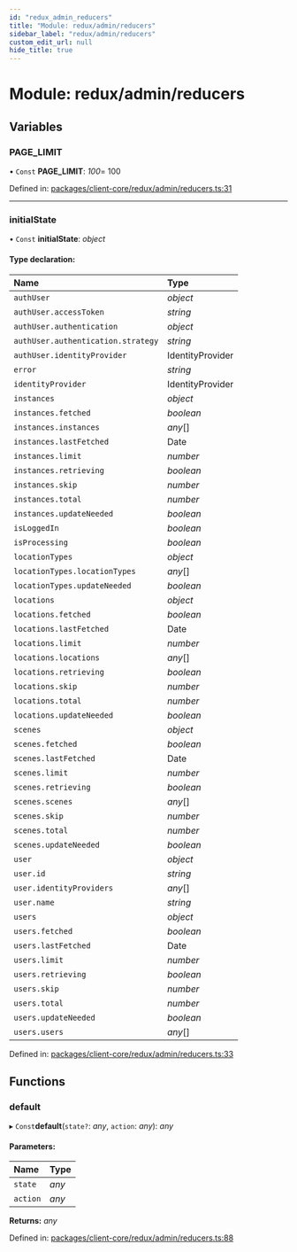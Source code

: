```yaml
---
id: "redux_admin_reducers"
title: "Module: redux/admin/reducers"
sidebar_label: "redux/admin/reducers"
custom_edit_url: null
hide_title: true
---
```


# Module: redux/admin/reducers

## Variables

### PAGE\_LIMIT

• `Const` **PAGE\_LIMIT**: *100*= 100

Defined in: [packages/client-core/redux/admin/reducers.ts:31](https://github.com/xr3ngine/xr3ngine/blob/66a84a950/packages/client-core/redux/admin/reducers.ts#L31)

___

### initialState

• `Const` **initialState**: *object*

#### Type declaration:

Name | Type |
:------ | :------ |
`authUser` | *object* |
`authUser.accessToken` | *string* |
`authUser.authentication` | *object* |
`authUser.authentication.strategy` | *string* |
`authUser.identityProvider` | IdentityProvider |
`error` | *string* |
`identityProvider` | IdentityProvider |
`instances` | *object* |
`instances.fetched` | *boolean* |
`instances.instances` | *any*[] |
`instances.lastFetched` | Date |
`instances.limit` | *number* |
`instances.retrieving` | *boolean* |
`instances.skip` | *number* |
`instances.total` | *number* |
`instances.updateNeeded` | *boolean* |
`isLoggedIn` | *boolean* |
`isProcessing` | *boolean* |
`locationTypes` | *object* |
`locationTypes.locationTypes` | *any*[] |
`locationTypes.updateNeeded` | *boolean* |
`locations` | *object* |
`locations.fetched` | *boolean* |
`locations.lastFetched` | Date |
`locations.limit` | *number* |
`locations.locations` | *any*[] |
`locations.retrieving` | *boolean* |
`locations.skip` | *number* |
`locations.total` | *number* |
`locations.updateNeeded` | *boolean* |
`scenes` | *object* |
`scenes.fetched` | *boolean* |
`scenes.lastFetched` | Date |
`scenes.limit` | *number* |
`scenes.retrieving` | *boolean* |
`scenes.scenes` | *any*[] |
`scenes.skip` | *number* |
`scenes.total` | *number* |
`scenes.updateNeeded` | *boolean* |
`user` | *object* |
`user.id` | *string* |
`user.identityProviders` | *any*[] |
`user.name` | *string* |
`users` | *object* |
`users.fetched` | *boolean* |
`users.lastFetched` | Date |
`users.limit` | *number* |
`users.retrieving` | *boolean* |
`users.skip` | *number* |
`users.total` | *number* |
`users.updateNeeded` | *boolean* |
`users.users` | *any*[] |

Defined in: [packages/client-core/redux/admin/reducers.ts:33](https://github.com/xr3ngine/xr3ngine/blob/66a84a950/packages/client-core/redux/admin/reducers.ts#L33)

## Functions

### default

▸ `Const`**default**(`state?`: *any*, `action`: *any*): *any*

#### Parameters:

Name | Type |
:------ | :------ |
`state` | *any* |
`action` | *any* |

**Returns:** *any*

Defined in: [packages/client-core/redux/admin/reducers.ts:88](https://github.com/xr3ngine/xr3ngine/blob/66a84a950/packages/client-core/redux/admin/reducers.ts#L88)
